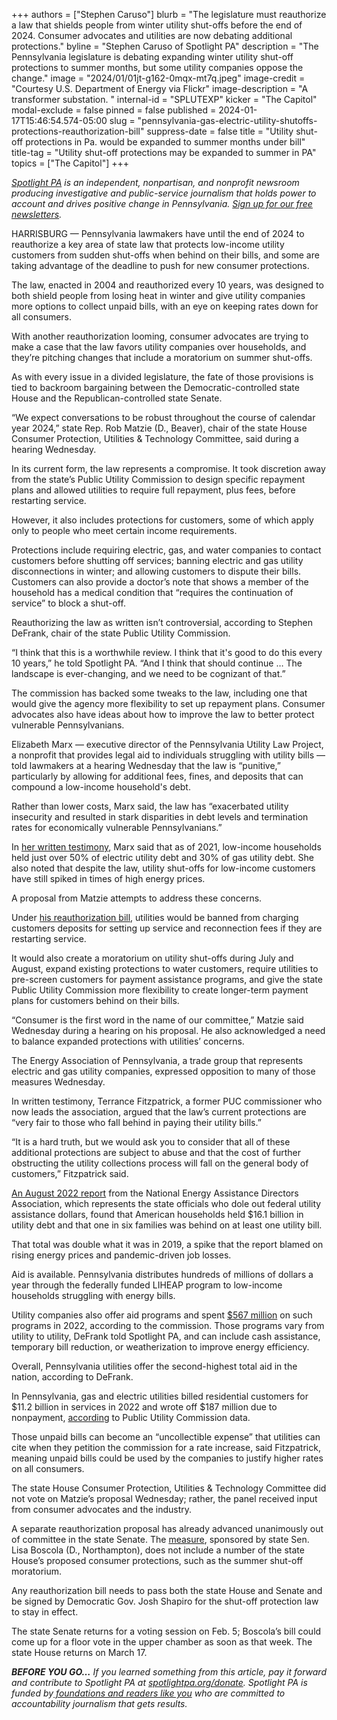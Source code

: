 +++
authors = ["Stephen Caruso"]
blurb = "The legislature must reauthorize a law that shields people from winter utility shut-offs before the end of 2024. Consumer advocates and utilities are now debating additional protections."
byline = "Stephen Caruso of Spotlight PA"
description = "The Pennsylvania legislature is debating expanding winter utility shut-off protections to summer months, but some utility companies oppose the change."
image = "2024/01/01jt-g162-0mqx-mt7q.jpeg"
image-credit = "Courtesy U.S. Department of Energy via Flickr"
image-description = "A transformer substation. "
internal-id = "SPLUTEXP"
kicker = "The Capitol"
modal-exclude = false
pinned = false
published = 2024-01-17T15:46:54.574-05:00
slug = "pennsylvania-gas-electric-utility-shutoffs-protections-reauthorization-bill"
suppress-date = false
title = "Utility shut-off protections in Pa. would be expanded to summer months under bill"
title-tag = "Utility shut-off protections may be expanded to summer in PA"
topics = ["The Capitol"]
+++

<a href="https://www.spotlightpa.org/"><em>Spotlight PA</em></a><em> is an independent, nonpartisan, and nonprofit newsroom producing investigative and public-service journalism that holds power to account and drives positive change in Pennsylvania. </em><a href="https://www.spotlightpa.org/newsletters"><em>Sign up for our free newsletters</em></a><em>.</em>

HARRISBURG — Pennsylvania lawmakers have until the end of 2024 to reauthorize a key area of state law that protects low-income utility customers from sudden shut-offs when behind on their bills, and some are taking advantage of the deadline to push for new consumer protections.

The law, enacted in 2004 and reauthorized every 10 years, was designed to both shield people from losing heat in winter and give utility companies more options to collect unpaid bills, with an eye on keeping rates down for all consumers.

With another reauthorization looming, consumer advocates are trying to make a case that the law favors utility companies over households, and they’re pitching changes that include a moratorium on summer shut-offs.

<script src="https://www.spotlightpa.org/embed.js" async></script><div data-spl-embed-version="1" data-spl-src="https://www.spotlightpa.org/embeds/newsletter/"></div>

As with every issue in a divided legislature, the fate of those provisions is tied to backroom bargaining between the Democratic-controlled state House and the Republican-controlled state Senate.

“We expect conversations to be robust throughout the course of calendar year 2024,” state Rep. Rob Matzie (D., Beaver), chair of the state House Consumer Protection, Utilities &amp; Technology Committee, said during a hearing Wednesday.

In its current form, the law represents a compromise. It took discretion away from the state’s Public Utility Commission to design specific repayment plans and allowed utilities to require full repayment, plus fees, before restarting service.

However, it also includes protections for customers, some of which apply only to people who meet certain income requirements.

Protections include requiring electric, gas, and water companies to contact customers before shutting off services; banning electric and gas utility disconnections in winter; and allowing customers to dispute their bills. Customers can also provide a doctor’s note that shows a member of the household has a medical condition that “requires the continuation of service” to block a shut-off.

Reauthorizing the law as written isn’t controversial, according to Stephen DeFrank, chair of the state Public Utility Commission.

“I think that this is a worthwhile review. I think that it&#39;s good to do this every 10 years,” he told Spotlight PA. “And I think that should continue … The landscape is ever-changing, and we need to be cognizant of that.”

The commission has backed some tweaks to the law, including one that would give the agency more flexibility to set up repayment plans. Consumer advocates also have ideas about how to improve the law to better protect vulnerable Pennsylvanians.

Elizabeth Marx — executive director of the Pennsylvania Utility Law Project, a nonprofit that provides legal aid to individuals struggling with utility bills — told lawmakers at a hearing Wednesday that the law is “punitive,” particularly by allowing for additional fees, fines, and deposits that can compound a low-income household&#39;s debt.

Rather than lower costs, Marx said, the law has “exacerbated utility insecurity and resulted in stark disparities in debt levels and termination rates for economically vulnerable Pennsylvanians.”

In <a href="https://pahouse.com/files/Documents/Testimony/2024-01-16_083917__HB1077testimony.pdf">her written testimony</a>, Marx said that as of 2021, low-income households held just over 50% of electric utility debt and 30% of gas utility debt. She also noted that despite the law, utility shut-offs for low-income customers have still spiked in times of high energy prices.

A proposal from Matzie attempts to address these concerns.

Under <a href="https://www.legis.state.pa.us/cfdocs/billinfo/billinfo.cfm?syear=2023&amp;sInd=0&amp;body=H&amp;type=B&amp;bn=1077">his reauthorization bill</a>, utilities would be banned from charging customers deposits for setting up service and reconnection fees if they are restarting service.

It would also create a moratorium on utility shut-offs during July and August, expand existing protections to water customers, require utilities to pre-screen customers for payment assistance programs, and give the state Public Utility Commission more flexibility to create longer-term payment plans for customers behind on their bills.

“Consumer is the first word in the name of our committee,” Matzie said Wednesday during a hearing on his proposal. He also acknowledged a need to balance expanded protections with utilities’ concerns.

The Energy Association of Pennsylvania, a trade group that represents electric and gas utility companies, expressed opposition to many of those measures Wednesday.

In written testimony, Terrance Fitzpatrick, a former PUC commissioner who now leads the association, argued that the law’s current protections are “very fair to those who fall behind in paying their utility bills.”

“It is a hard truth, but we would ask you to consider that all of these additional protections are subject to abuse and that the cost of further obstructing the utility collections process will fall on the general body of customers,” Fitzpatrick said.

<a href="https://neada.org/wp-content/uploads/2022/09/20millionbehindPR.pdf">An August 2022 report</a> from the National Energy Assistance Directors Association, which represents the state officials who dole out federal utility assistance dollars, found that American households held $16.1 billion in utility debt and that one in six families was behind on at least one utility bill.

That total was double what it was in 2019, a spike that the report blamed on rising energy prices and pandemic-driven job losses.

Aid is available. Pennsylvania distributes hundreds of millions of dollars a year through the federally funded LIHEAP program to low-income households struggling with energy bills.

Utility companies also offer aid programs and spent <a href="https://www.puc.pa.gov/press-release/2023/puc-and-pa-department-of-human-services-kick-off-low-income-home-energy-assistance-program-liheap-season">$567 million</a> on such programs in 2022, according to the commission. Those programs vary from utility to utility, DeFrank told Spotlight PA, and can include cash assistance, temporary bill reduction, or weatherization to improve energy efficiency.

Overall, Pennsylvania utilities offer the second-highest total aid in the nation, according to DeFrank.

In Pennsylvania, gas and electric utilities billed residential customers for $11.2 billion in services in 2022 and wrote off $187 million due to nonpayment, <a href="https://www.puc.pa.gov/media/2603/2022-master-collections-data-website-version.pdf">according</a> to Public Utility Commission data.

Those unpaid bills can become an “uncollectible expense” that utilities can cite when they petition the commission for a rate increase, said Fitzpatrick, meaning unpaid bills could be used by the companies to justify higher rates on all consumers.

<script src="https://www.spotlightpa.org/embed.js" async></script><div data-spl-embed-version="1" data-spl-src="https://www.spotlightpa.org/embeds/donate/"></div>

The state House Consumer Protection, Utilities &amp; Technology Committee did not vote on Matzie’s proposal Wednesday; rather, the panel received input from consumer advocates and the industry.

A separate reauthorization proposal has already advanced unanimously out of committee in the state Senate. The <a href="https://www.legis.state.pa.us/cfdocs/billinfo/billinfo.cfm?syear=2023&amp;sind=0&amp;body=S&amp;type=B&amp;bn=1017">measure</a>, sponsored by state Sen. Lisa Boscola (D., Northampton), does not include a number of the state House’s proposed consumer protections, such as the summer shut-off moratorium.

Any reauthorization bill needs to pass both the state House and Senate and be signed by Democratic Gov. Josh Shapiro for the shut-off protection law to stay in effect.

The state Senate returns for a voting session on Feb. 5; Boscola’s bill could come up for a floor vote in the upper chamber as soon as that week. The state House returns on March 17.

<strong><em>BEFORE YOU GO…</em></strong><em> If you learned something from this article, pay it forward and contribute to Spotlight PA at </em><a href="https://www.spotlightpa.org/donate"><em>spotlightpa.org/donate</em></a><em>. Spotlight PA is funded by</em><a href="https://www.spotlightpa.org/support"><em> foundations and readers like you</em></a><em> who are committed to accountability journalism that gets results.</em>

